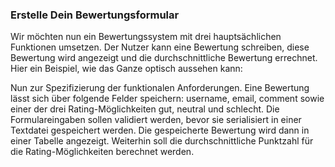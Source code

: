 ### Erstelle Dein Bewertungsformular

Wir möchten nun ein Bewertungssystem mit drei hauptsächlichen Funktionen umsetzen. Der Nutzer kann eine Bewertung schreiben, diese Bewertung wird angezeigt und die durchschnittliche Bewertung errechnet. Hier ein Beispiel, wie das Ganze optisch aussehen kann:

Nun zur Spezifizierung der funktionalen Anforderungen. Eine Bewertung lässt sich über folgende Felder speichern: username, email, comment sowie einer der drei Rating-Möglichkeiten gut, neutral und schlecht. Die Formulareingaben sollen validiert werden, bevor sie serialisiert in einer Textdatei gespeichert werden. Die gespeicherte Bewertung wird dann in einer Tabelle angezeigt. Weiterhin soll die durchschnittliche Punktzahl für die Rating-Möglichkeiten berechnet werden.